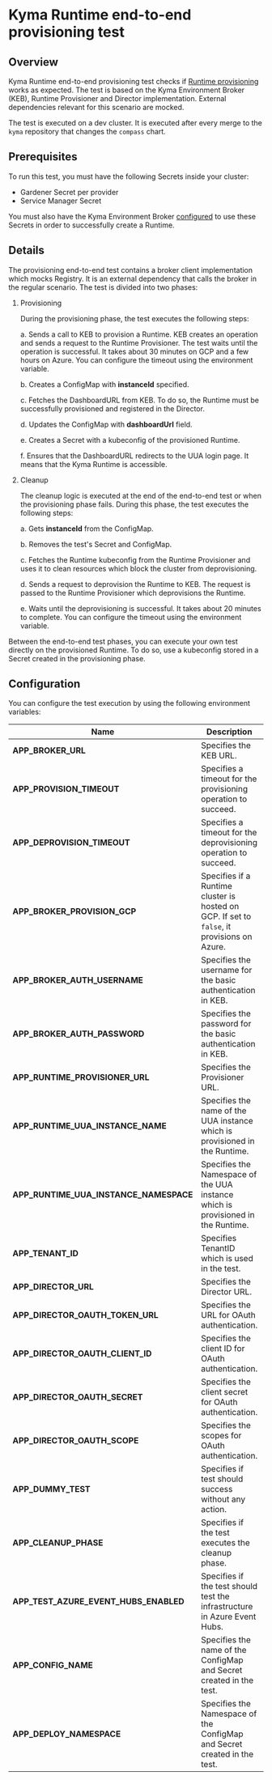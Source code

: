 # Kyma Runtime end-to-end provisioning test

## Overview

Kyma Runtime end-to-end provisioning test checks if [Runtime provisioning](https://github.com/kyma-project/control-plane/blob/master/docs/kyma-environment-broker/02-01-architecture.md) works as expected. The test is based on the Kyma Environment Broker (KEB), Runtime Provisioner and Director implementation. External dependencies relevant for this scenario are mocked. 

The test is executed on a dev cluster. It is executed after every merge to the `kyma` repository that changes the `compass` chart.

## Prerequisites

To run this test, you must have the following Secrets inside your cluster:
- Gardener Secret per provider
- Service Manager Secret

You must also have the Kyma Environment Broker [configured](https://github.com/kyma-project/control-plane/tree/master/components/kyma-environment-broker#configuration) to use these Secrets in order to successfully create a Runtime.

## Details

The provisioning end-to-end test contains a broker client implementation which mocks Registry. It is an external dependency that calls the broker in the regular scenario. The test is divided into two phases:

1. Provisioning

    During the provisioning phase, the test executes the following steps:
    
    a. Sends a call to KEB to provision a Runtime. KEB creates an operation and sends a request to the Runtime Provisioner. The test waits until the operation is successful. It takes about 30 minutes on GCP and a few hours on Azure. You can configure the timeout using the environment variable. 
    
    b. Creates a ConfigMap with **instanceId** specified.
    
    c. Fetches the DashboardURL from KEB. To do so, the Runtime must be successfully provisioned and registered in the Director.
    
    d. Updates the ConfigMap with **dashboardUrl** field.
    
    e. Creates a Secret with a kubeconfig of the provisioned Runtime.
    
    f. Ensures that the DashboardURL redirects to the UUA login page. It means that the Kyma Runtime is accessible.

2. Cleanup

    The cleanup logic is executed at the end of the end-to-end test or when the provisioning phase fails. During this phase, the test executes the following steps:
    
    a. Gets **instanceId** from the ConfigMap.
    
    b. Removes the test's Secret and ConfigMap.
    
    c. Fetches the Runtime kubeconfig from the Runtime Provisioner and uses it to clean resources which block the cluster from deprovisioning.
    
    d. Sends a request to deprovision the Runtime to KEB. The request is passed to the Runtime Provisioner which deprovisions the Runtime.
    
    e. Waits until the deprovisioning is successful. It takes about 20 minutes to complete. You can configure the timeout using the environment variable.

Between the end-to-end test phases, you can execute your own test directly on the provisioned Runtime. To do so, use a kubeconfig stored in a Secret created in the provisioning phase. 

## Configuration

You can configure the test execution by using the following environment variables:

| Name | Description | Default value |
|-----|---------|:--------:|
| **APP_BROKER_URL** | Specifies the KEB URL. | None |
| **APP_PROVISION_TIMEOUT** | Specifies a timeout for the provisioning operation to succeed. | `3h` |
| **APP_DEPROVISION_TIMEOUT** | Specifies a timeout for the deprovisioning operation to succeed. | `1h` |
| **APP_BROKER_PROVISION_GCP** | Specifies if a Runtime cluster is hosted on GCP. If set to `false`, it provisions on Azure. | `true` |
| **APP_BROKER_AUTH_USERNAME** | Specifies the username for the basic authentication in KEB. | `broker` |
| **APP_BROKER_AUTH_PASSWORD** | Specifies the password for the basic authentication in KEB. | None |
| **APP_RUNTIME_PROVISIONER_URL** | Specifies the Provisioner URL. | None |
| **APP_RUNTIME_UUA_INSTANCE_NAME** | Specifies the name of the UUA instance which is provisioned in the Runtime. | `uua-issuer` |
| **APP_RUNTIME_UUA_INSTANCE_NAMESPACE** | Specifies the Namespace of the UUA instance which is provisioned in the Runtime. | `kyma-system` |
| **APP_TENANT_ID** | Specifies TenantID which is used in the test. | None |
| **APP_DIRECTOR_URL** | Specifies the Director URL. | `http://compass-director.compass-system.svc.cluster.local:3000/graphql` |
| **APP_DIRECTOR_OAUTH_TOKEN_URL** | Specifies the URL for OAuth authentication. | None |
| **APP_DIRECTOR_OAUTH_CLIENT_ID** | Specifies the client ID for OAuth authentication. | None |
| **APP_DIRECTOR_OAUTH_SECRET** | Specifies the client secret for OAuth authentication. | None |
| **APP_DIRECTOR_OAUTH_SCOPE** | Specifies the scopes for OAuth authentication. | `runtime:read runtime:write` |
| **APP_DUMMY_TEST** | Specifies if test should success without any action. | `false` |
| **APP_CLEANUP_PHASE** | Specifies if the test executes the cleanup phase. | `false` |
| **APP_TEST_AZURE_EVENT_HUBS_ENABLED** | Specifies if the test should test the infrastructure in Azure Event Hubs. | `true` |
| **APP_CONFIG_NAME** | Specifies the name of the ConfigMap and Secret created in the test. | `e2e-runtime-config` |
| **APP_DEPLOY_NAMESPACE** | Specifies the Namespace of the ConfigMap and Secret created in the test. | `kcp-system` |

